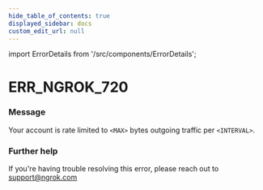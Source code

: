 ```yaml
---
hide_table_of_contents: true
displayed_sidebar: docs
custom_edit_url: null
---
```


import ErrorDetails from '/src/components/ErrorDetails';

# ERR_NGROK_720

### Message
Your account is rate limited to `<MAX>` bytes outgoing traffic per `<INTERVAL>`.

### Further help
If you're having trouble resolving this error, please reach out to [support@ngrok.com](mailto:support@ngrok.com?subject=Help%20with%20ERR_NGROK_720)

<ErrorDetails error='err_ngrok_720' />
